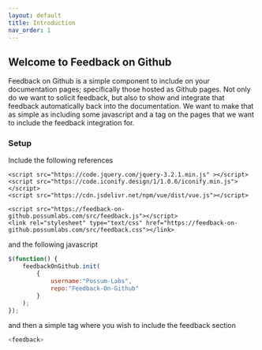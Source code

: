 ```yaml
---
layout: default
title: Introduction
nav_order: 1
---
```

## Welcome to Feedback on Github

Feedback on Github is a simple component to include on your documentation pages; specifically those hosted as Github pages. Not only do we want to solicit feedback, but also to show and integrate that feedback automatically back into the documentation. We want to make that as simple as including some javascript and a tag on the pages that we want to include the feedback integration for.

### Setup

Include the following references

```
<script src="https://code.jquery.com/jquery-3.2.1.min.js" ></script>
<script src="https://code.iconify.design/1/1.0.6/iconify.min.js"></script>
<script src="https://cdn.jsdelivr.net/npm/vue/dist/vue.js"></script>

<script src="https://feedback-on-github.possumlabs.com/src/feedback.js"></script>
<link rel="stylesheet" type="text/css" href="https://feedback-on-github.possumlabs.com/src/feedback.css"></link>
```

and the following javascript

```javascript
$(function() {
    feedbackOnGithub.init(
        {
            username:"Possum-Labs",
            repo:"Feedback-On-Github"
        }
    );
});
```

and then a simple tag where you wish to include the feedback section

```javascript
<feedback>
```

<feedback>